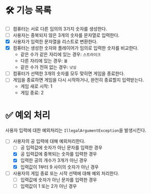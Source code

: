 # 🛠️ 기능 목록
- [ ] 컴퓨터는 서로 다른 임의의 3가지 숫자를 생성한다.
- [ ] 사용자는 중복되지 않은 3개의 숫자를 문자열로 입력한다.
- [x] 사용자가 입력한 문자열을 리스트로 변환한다.
- [x] 컴퓨터는 생성한 숫자와 플레이어가 임의로 입력한 숫자를 비교한다.
  - 같은 수가 같은 자리에 있는 경우: `스트라이크`
  - 다른 자리에 있는 경우: `볼`
  - 같은 수가 전혀 없는 경우: `낫싱`
- [ ] 컴퓨터가 선택한 3개의 숫자를 모두 맞히면 게임을 종료한다.
- [ ] 게임을 종료하면 게임을 다시 시작하거나, 완전히 종료할지 입력받는다.
  - 게임 새로 시작: 1
  - 게임 종료: 2

# ✅ 예외 처리
사용자 입력에 대한 예외처리는 `IllegalArgumentException`을 발생시킨다.
- [ ] 사용자의 공 입력에 대해 예외처리한다.
  - [ ] 공 입력값에 숫자가 아닌 문자를 입력한 경우
  - [x] 공 입력값에 중복되는 숫자를 입력한 경우
  - [x] 입력한 공의 개수가 3개가 아닌 경우
  - [x] 입력값이 1부터 9 사이의 숫자가 아닌 경우
- [ ] 사용자의 게임 종료 또는 시작 선택에 대해 예외 처리한다.
  - [ ] 입력값에 숫자가 아닌 문자를 입력한 경우
  - [ ] 입력값이 1 또는 2가 아닌 경우
